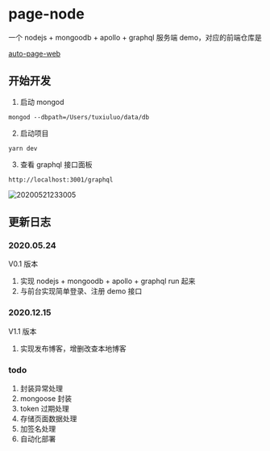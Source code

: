 # page-node

一个 nodejs + mongoodb + apollo + graphql 服务端 demo，对应的前端仓库是

[auto-page-web](https://github.com/LuoTuxiu/auto-page-web)

## 开始开发

1. 启动 mongod

```
mongod --dbpath=/Users/tuxiuluo/data/db
```

2. 启动项目

```
yarn dev
```

3. 查看 graphql 接口面板

```
http://localhost:3001/graphql
```

![20200521233005](http://qiniu.luotuxiu.cn/img/20200521233005.png)

## 更新日志

### 2020.05.24

V0.1 版本

1. 实现 nodejs + mongoodb + apollo + graphql run 起来
2. 与前台实现简单登录、注册 demo 接口

### 2020.12.15

V1.1 版本

1. 实现发布博客，增删改查本地博客

<!-- ### -->

<!-- V0.1 版本 -->

### todo

1. 封装异常处理
2. mongoose 封装
3. token 过期处理
4. 存储页面数据处理
5. 加签名处理
6. 自动化部署
